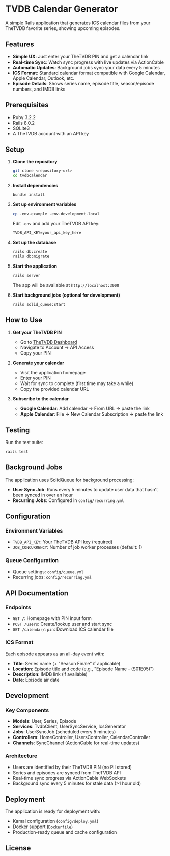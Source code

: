 # TVDB Calendar Generator

A simple Rails application that generates ICS calendar files from your TheTVDB favorite series, showing upcoming episodes.

## Features

- **Simple UX**: Just enter your TheTVDB PIN and get a calendar link
- **Real-time Sync**: Watch sync progress with live updates via ActionCable
- **Automatic Updates**: Background jobs sync your data every 5 minutes
- **ICS Format**: Standard calendar format compatible with Google Calendar, Apple Calendar, Outlook, etc.
- **Episode Details**: Shows series name, episode title, season/episode numbers, and IMDB links

## Prerequisites

- Ruby 3.2.2
- Rails 8.0.2
- SQLite3
- A TheTVDB account with an API key

## Setup

1. **Clone the repository**
   ```bash
   git clone <repository-url>
   cd tvdbcalendar
   ```

2. **Install dependencies**
   ```bash
   bundle install
   ```

3. **Set up environment variables**
   ```bash
   cp .env.example .env.development.local
   ```
   
   Edit `.env` and add your TheTVDB API key:
   ```
   TVDB_API_KEY=your_api_key_here
   ```

4. **Set up the database**
   ```bash
   rails db:create
   rails db:migrate
   ```

5. **Start the application**
   ```bash
   rails server
   ```

   The app will be available at `http://localhost:3000`

6. **Start background jobs (optional for development)**
   ```bash
   rails solid_queue:start
   ```

## How to Use

1. **Get your TheTVDB PIN**
   - Go to [TheTVDB Dashboard](https://thetvdb.com/dashboard)
   - Navigate to Account → API Access
   - Copy your PIN

2. **Generate your calendar**
   - Visit the application homepage
   - Enter your PIN
   - Wait for sync to complete (first time may take a while)
   - Copy the provided calendar URL

3. **Subscribe to the calendar**
   - **Google Calendar**: Add calendar → From URL → paste the link
   - **Apple Calendar**: File → New Calendar Subscription → paste the link

## Testing

Run the test suite:
```bash
rails test
```

## Background Jobs

The application uses SolidQueue for background processing:
- **User Sync Job**: Runs every 5 minutes to update user data that hasn't been synced in over an hour
- **Recurring Jobs**: Configured in `config/recurring.yml`

## Configuration

### Environment Variables
- `TVDB_API_KEY`: Your TheTVDB API key (required)
- `JOB_CONCURRENCY`: Number of job worker processes (default: 1)

### Queue Configuration
- Queue settings: `config/queue.yml`
- Recurring jobs: `config/recurring.yml`

## API Documentation

### Endpoints
- `GET /`: Homepage with PIN input form
- `POST /users`: Create/lookup user and start sync
- `GET /calendar/:pin`: Download ICS calendar file

### ICS Format
Each episode appears as an all-day event with:
- **Title**: Series name (+ "Season Finale" if applicable)
- **Location**: Episode title and code (e.g., "Episode Name - (S01E05)")
- **Description**: IMDB link (if available)
- **Date**: Episode air date

## Development

### Key Components
- **Models**: User, Series, Episode
- **Services**: TvdbClient, UserSyncService, IcsGenerator
- **Jobs**: UserSyncJob (scheduled every 5 minutes)
- **Controllers**: HomeController, UsersController, CalendarController
- **Channels**: SyncChannel (ActionCable for real-time updates)

### Architecture
- Users are identified by their TheTVDB PIN (no PII stored)
- Series and episodes are synced from TheTVDB API
- Real-time sync progress via ActionCable WebSockets
- Background sync every 5 minutes for stale data (>1 hour old)

## Deployment

The application is ready for deployment with:
- Kamal configuration (`config/deploy.yml`)
- Docker support (`Dockerfile`)
- Production-ready queue and cache configuration

## License

